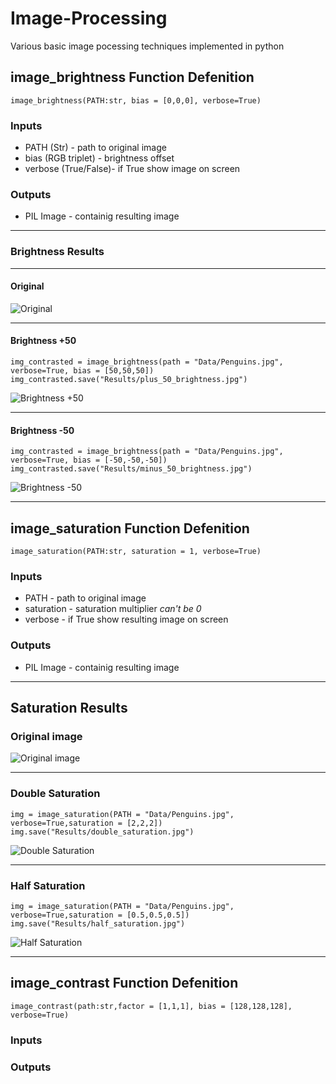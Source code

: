 # Image-Processing

Various basic image pocessing techniques implemented in python

## image_brightness Function Defenition

```
image_brightness(PATH:str, bias = [0,0,0], verbose=True)
```

### Inputs 

+ PATH (Str) - path to original image
+ bias (RGB triplet) - brightness offset
+ verbose (True/False)- if True show image on screen

### Outputs

+ PIL Image - containig resulting image
________

### Brightness Results
________

#### Original

![Original](Data/Penguins.jpg)

________

#### Brightness +50

```
img_contrasted = image_brightness(path = "Data/Penguins.jpg", verbose=True, bias = [50,50,50])
img_contrasted.save("Results/plus_50_brightness.jpg")
```

![Brightness +50](Results/plus_50_brightness.jpg)

________

#### Brightness -50

```
img_contrasted = image_brightness(path = "Data/Penguins.jpg", verbose=True, bias = [-50,-50,-50])
img_contrasted.save("Results/minus_50_brightness.jpg")
```

![Brightness -50](Results/minus_50_brightness.jpg)

________

## image_saturation Function Defenition

```
image_saturation(PATH:str, saturation = 1, verbose=True)
```

### Inputs 

+ PATH - path to original image
+ saturation - saturation multiplier *can't be 0*
+ verbose - if True show resulting image on screen

### Outputs

+ PIL Image - containig resulting image

________

## Saturation Results

### Original image 

![Original image](Data/Penguins.jpg)

________

### Double Saturation

```
img = image_saturation(PATH = "Data/Penguins.jpg", verbose=True,saturation = [2,2,2])
img.save("Results/double_saturation.jpg")
```

![Double Saturation](Results/double_saturation.jpg)

________

### Half Saturation

```
img = image_saturation(PATH = "Data/Penguins.jpg", verbose=True,saturation = [0.5,0.5,0.5])
img.save("Results/half_saturation.jpg")
```

![Half Saturation](Results/half_saturation.jpg)

________

## image_contrast Function Defenition

```
image_contrast(path:str,factor = [1,1,1], bias = [128,128,128], verbose=True)
```

### Inputs 


### Outputs



